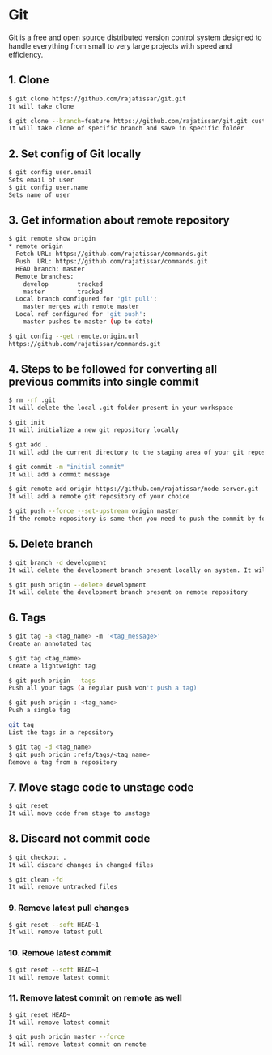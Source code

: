 # Git

Git is a free and open source distributed version control system designed to handle everything from small to very large projects with speed and efficiency.

## 1. Clone

```BASH
$ git clone https://github.com/rajatissar/git.git
It will take clone
```

```BASH
$ git clone --branch=feature https://github.com/rajatissar/git.git customFolderName
It will take clone of specific branch and save in specific folder
```

## 2. Set config of Git locally

```BASH
$ git config user.email
Sets email of user
$ git config user.name
Sets name of user
```

## 3. Get information about remote repository

```BASH
$ git remote show origin
* remote origin
  Fetch URL: https://github.com/rajatissar/commands.git
  Push  URL: https://github.com/rajatissar/commands.git
  HEAD branch: master
  Remote branches:
    develop        tracked
    master         tracked
  Local branch configured for 'git pull':
    master merges with remote master
  Local ref configured for 'git push':
    master pushes to master (up to date)
```

```BASH
$ git config --get remote.origin.url
https://github.com/rajatissar/commands.git
```

## 4. Steps to be followed for converting all previous commits into single commit

```BASH
$ rm -rf .git
It will delete the local .git folder present in your workspace

$ git init
It will initialize a new git repository locally

$ git add .
It will add the current directory to the staging area of your git repository

$ git commit -m "initial commit"
It will add a commit message

$ git remote add origin https://github.com/rajatissar/node-server.git
It will add a remote git repository of your choice

$ git push --force --set-upstream origin master
If the remote repository is same then you need to push the commit by force
```

## 5. Delete branch

```BASH
$ git branch -d development
It will delete the development branch present locally on system. It will not delete branch on remote
```

```BASH
$ git push origin --delete development
It will delete the development branch present on remote repository
```

## 6. Tags

```BASH
$ git tag -a <tag_name> -m '<tag_message>'
Create an annotated tag
```

```BASH
$ git tag <tag_name>
Create a lightweight tag
```

```BASH
$ git push origin --tags
Push all your tags (a regular push won't push a tag)
```

```BASH
$ git push origin : <tag_name>
Push a single tag
```

```BASH
git tag
List the tags in a repository
```

```BASH
$ git tag -d <tag_name>
$ git push origin :refs/tags/<tag_name>
Remove a tag from a repository
```

## 7. Move stage code to unstage code

```BASH
$ git reset
It will move code from stage to unstage
```

## 8. Discard not commit code

```BASH
$ git checkout .
It will discard changes in changed files
```

```BASH
$ git clean -fd
It will remove untracked files
```

### 9. Remove latest pull changes

```BASH
$ git reset --soft HEAD~1
It will remove latest pull
```

### 10. Remove latest commit

```BASH
$ git reset --soft HEAD~1
It will remove latest commit
```

### 11. Remove latest commit on remote as well

```BASH
$ git reset HEAD~
It will remove latest commit

$ git push origin master --force
It will remove latest commit on remote
```
